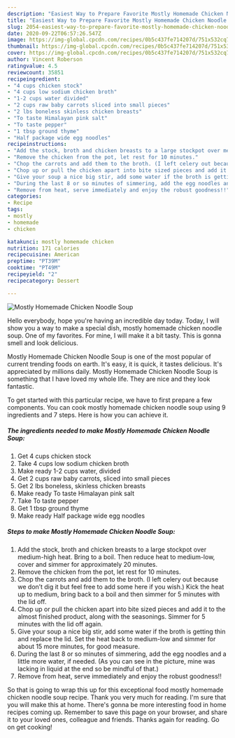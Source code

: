 ```yaml
---
description: "Easiest Way to Prepare Favorite Mostly Homemade Chicken Noodle Soup"
title: "Easiest Way to Prepare Favorite Mostly Homemade Chicken Noodle Soup"
slug: 2054-easiest-way-to-prepare-favorite-mostly-homemade-chicken-noodle-soup
date: 2020-09-22T06:57:26.547Z
image: https://img-global.cpcdn.com/recipes/0b5c437fe714207d/751x532cq70/mostly-homemade-chicken-noodle-soup-recipe-main-photo.jpg
thumbnail: https://img-global.cpcdn.com/recipes/0b5c437fe714207d/751x532cq70/mostly-homemade-chicken-noodle-soup-recipe-main-photo.jpg
cover: https://img-global.cpcdn.com/recipes/0b5c437fe714207d/751x532cq70/mostly-homemade-chicken-noodle-soup-recipe-main-photo.jpg
author: Vincent Roberson
ratingvalue: 4.5
reviewcount: 35851
recipeingredient:
- "4 cups chicken stock"
- "4 cups low sodium chicken broth"
- "1-2 cups water divided"
- "2 cups raw baby carrots sliced into small pieces"
- "2 lbs boneless skinless chicken breasts"
- "To taste Himalayan pink salt"
- "To taste pepper"
- "1 tbsp ground thyme"
- "Half package wide egg noodles"
recipeinstructions:
- "Add the stock, broth and chicken breasts to a large stockpot over medium-high heat. Bring to a boil. Then reduce heat to medium-low, cover and simmer for approximately 20 minutes."
- "Remove the chicken from the pot, let rest for 10 minutes."
- "Chop the carrots and add them to the broth. (I left celery out because we don’t dig it but feel free to add some here if you wish.) Kick the heat up to medium, bring back to a boil and then simmer for 5 minutes with the lid off."
- "Chop up or pull the chicken apart into bite sized pieces and add it to the almost finished product, along with the seasonings. Simmer for 5 minutes with the lid off again."
- "Give your soup a nice big stir, add some water if the broth is getting thin and replace the lid. Set the heat back to medium-low and simmer for about 15 more minutes, for good measure."
- "During the last 8 or so minutes of simmering, add the egg noodles and a little more water, if needed. (As you can see in the picture, mine was lacking in liquid at the end so be mindful of that.)"
- "Remove from heat, serve immediately and enjoy the robust goodness!!"
categories:
- Recipe
tags:
- mostly
- homemade
- chicken

katakunci: mostly homemade chicken 
nutrition: 171 calories
recipecuisine: American
preptime: "PT39M"
cooktime: "PT49M"
recipeyield: "2"
recipecategory: Dessert

---
```



![Mostly Homemade Chicken Noodle Soup](https://img-global.cpcdn.com/recipes/0b5c437fe714207d/751x532cq70/mostly-homemade-chicken-noodle-soup-recipe-main-photo.jpg)

Hello everybody, hope you're having an incredible day today. Today, I will show you a way to make a special dish, mostly homemade chicken noodle soup. One of my favorites. For mine, I will make it a bit tasty. This is gonna smell and look delicious.

Mostly Homemade Chicken Noodle Soup is one of the most popular of current trending foods on earth. It's easy, it is quick, it tastes delicious. It's appreciated by millions daily. Mostly Homemade Chicken Noodle Soup is something that I have loved my whole life. They are nice and they look fantastic.




To get started with this particular recipe, we have to first prepare a few components. You can cook mostly homemade chicken noodle soup using 9 ingredients and 7 steps. Here is how you can achieve it.

<!--inarticleads1-->

##### The ingredients needed to make Mostly Homemade Chicken Noodle Soup:

1. Get 4 cups chicken stock
1. Take 4 cups low sodium chicken broth
1. Make ready 1-2 cups water, divided
1. Get 2 cups raw baby carrots, sliced into small pieces
1. Get 2 lbs boneless, skinless chicken breasts
1. Make ready To taste Himalayan pink salt
1. Take To taste pepper
1. Get 1 tbsp ground thyme
1. Make ready Half package wide egg noodles




<!--inarticleads2-->

##### Steps to make Mostly Homemade Chicken Noodle Soup:

1. Add the stock, broth and chicken breasts to a large stockpot over medium-high heat. Bring to a boil. Then reduce heat to medium-low, cover and simmer for approximately 20 minutes.
1. Remove the chicken from the pot, let rest for 10 minutes.
1. Chop the carrots and add them to the broth. (I left celery out because we don’t dig it but feel free to add some here if you wish.) Kick the heat up to medium, bring back to a boil and then simmer for 5 minutes with the lid off.
1. Chop up or pull the chicken apart into bite sized pieces and add it to the almost finished product, along with the seasonings. Simmer for 5 minutes with the lid off again.
1. Give your soup a nice big stir, add some water if the broth is getting thin and replace the lid. Set the heat back to medium-low and simmer for about 15 more minutes, for good measure.
1. During the last 8 or so minutes of simmering, add the egg noodles and a little more water, if needed. (As you can see in the picture, mine was lacking in liquid at the end so be mindful of that.)
1. Remove from heat, serve immediately and enjoy the robust goodness!!




So that is going to wrap this up for this exceptional food mostly homemade chicken noodle soup recipe. Thank you very much for reading. I'm sure that you will make this at home. There's gonna be more interesting food in home recipes coming up. Remember to save this page on your browser, and share it to your loved ones, colleague and friends. Thanks again for reading. Go on get cooking!
